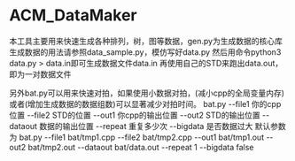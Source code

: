 # ACM_DataMaker

本工具主要用来快速生成各种排列，树，图等数据，gen.py为生成数据的核心库
生成数据的用法请参照data_sample.py，模仿写好data.py
然后用命令python3 data.py > data.in即可生成数据文件data.in
再使用自己的STD来跑出data.out，即为一对数据文件

另外bat.py可以用来快速对拍，如果使用小数据对拍，(减小cpp的全局变量内存)或者(增加生成数据的数据组数)可以显著减少对拍时间。
bat.py --file1 你的cpp位置 --file2 STD的位置 --out1 你cpp的输出位置 --out2 STD的输出位置 --dataout 数据的输出位置 --repeat 重复多少次 --bigdata 是否数据过大
默认参数为 bat.py --file1 bat/tmp1.cpp --file2 bat/tmp2.cpp --out1 bat/tmp1.out --out2 bat/tmp2.out --dataout bat/data.out --repeat 1 --bigdata false
